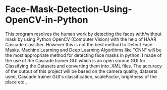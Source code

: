 # Face-Mask-Detection-Using-OpenCV-in-Python
This program resolves the human work by detecting the faces with/without mask by using Python OpenCV (Computer Vision) with the help of HAAR Cascade classifier.
However this is not the best method to Detect Face Masks. Machine Learning and Deep Learning Algorithms like "CNN" will be the most appropriate method for detecting face masks in python. I made of the use of the Cascade trainer GUI which is an open source GUI for Classifying the Datasets and converting them into .XML files. The accuracy of the output of this project will be based on the camera quality, datasets used, Cascade trainer GUI's classification, scaleFactor, brightness of the place etc.,
